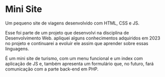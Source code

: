 # Mini Site
 Um pequeno site de viagens desenvolvido com HTML, CSS e JS.

 Esse foi parte de um projeto que desenvolvi na disciplina de Desenvolvimento Web.
 apliquei alguns conhecimentos adquiridos em 2023 no projeto e continuarei a evoluir ele
 assim que aprender sobre essas linguagens.

 É um mini site de turismo, com um menu funcional e um index com aplicação de JS e, também apresenta um formulário que, no futuro, fará comunicação com a parte back-end em PHP.
